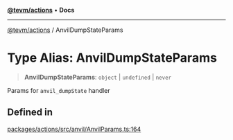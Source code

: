 [**@tevm/actions**](../README.md) • **Docs**

***

[@tevm/actions](../globals.md) / AnvilDumpStateParams

# Type Alias: AnvilDumpStateParams

> **AnvilDumpStateParams**: `object` \| `undefined` \| `never`

Params for `anvil_dumpState` handler

## Defined in

[packages/actions/src/anvil/AnvilParams.ts:164](https://github.com/evmts/tevm-monorepo/blob/main/packages/actions/src/anvil/AnvilParams.ts#L164)
